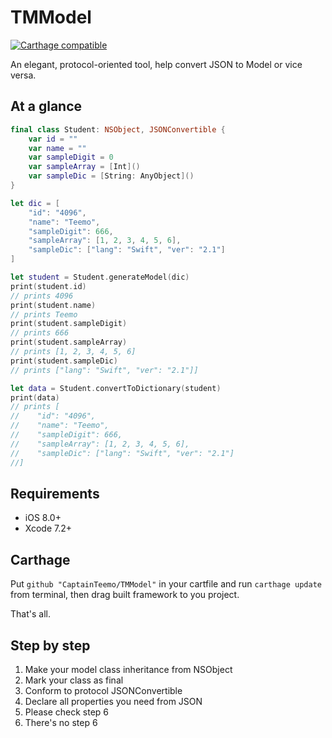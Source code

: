 # TMModel
[![Carthage compatible](https://img.shields.io/badge/Carthage-compatible-4BC51D.svg?style=flat)](https://github.com/Carthage/Carthage)

An elegant, protocol-oriented tool, help convert JSON to Model or vice versa.


## At a glance
```swift
final class Student: NSObject, JSONConvertible {
    var id = ""
    var name = ""
    var sampleDigit = 0
    var sampleArray = [Int]()
    var sampleDic = [String: AnyObject]()
}

let dic = [
    "id": "4096",
    "name": "Teemo",
    "sampleDigit": 666,
    "sampleArray": [1, 2, 3, 4, 5, 6],
    "sampleDic": ["lang": "Swift", "ver": "2.1"]
]

let student = Student.generateModel(dic)
print(student.id)
// prints 4096
print(student.name)
// prints Teemo
print(student.sampleDigit)
// prints 666
print(student.sampleArray)
// prints [1, 2, 3, 4, 5, 6]
print(student.sampleDic)
// prints ["lang": "Swift", "ver": "2.1"]]

let data = Student.convertToDictionary(student)
print(data)
// prints [
//    "id": "4096",
//    "name": "Teemo",
//    "sampleDigit": 666,
//    "sampleArray": [1, 2, 3, 4, 5, 6],
//    "sampleDic": ["lang": "Swift", "ver": "2.1"]
//]
```
## Requirements
* iOS 8.0+
* Xcode 7.2+

## Carthage
Put `github "CaptainTeemo/TMModel"` in your cartfile and run `carthage update` from terminal, then drag built framework to you project.

That's all.

## Step by step
1. Make your model class inheritance from NSObject
2. Mark your class as final
3. Conform to protocol JSONConvertible
4. Declare all properties you need from JSON
5. Please check step 6
6. There's no step 6


